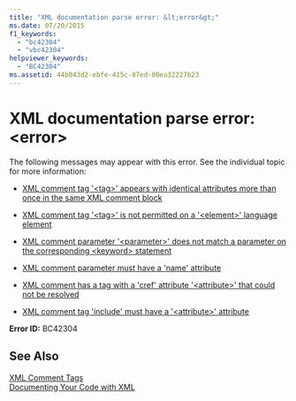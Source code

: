 ```yaml
---
title: "XML documentation parse error: &lt;error&gt;"
ms.date: 07/20/2015
f1_keywords: 
  - "bc42304"
  - "vbc42304"
helpviewer_keywords: 
  - "BC42304"
ms.assetid: 44b043d2-ebfe-415c-87ed-00ea32227b23
---
```

# XML documentation parse error: &lt;error&gt;
The following messages may appear with this error. See the individual topic for more information:  
  
- [XML comment tag '\<tag>' appears with identical attributes more than once in the same XML comment block](../../visual-basic/misc/bc42305.md)  
  
- [XML comment tag '\<tag>' is not permitted on a '\<element>' language element](../../visual-basic/misc/bc42306.md)  
  
- [XML comment parameter '\<parameter>' does not match a parameter on the corresponding \<keyword> statement](../../visual-basic/misc/bc42307.md)  
  
- [XML comment parameter must have a 'name' attribute](../../visual-basic/misc/bc42308.md)  
  
- [XML comment has a tag with a 'cref' attribute '\<attribute>' that could not be resolved](../../visual-basic/misc/bc42309.md)  
  
- [XML comment tag 'include' must have a '\<attribute>' attribute](../../visual-basic/misc/bc42310.md)  
  
 **Error ID:** BC42304  
  
## See Also  
 [XML Comment Tags](../../visual-basic/language-reference/xmldoc/recommended-xml-tags-for-documentation-comments.md)  
 [Documenting Your Code with XML](../../visual-basic/programming-guide/program-structure/documenting-your-code-with-xml.md)
